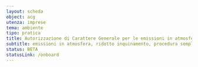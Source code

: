 ```yaml
---
layout: scheda
object: acg
utenza: imprese
tema: ambiente
tipo: pratica
title: Autorizzazione di Carattere Generale per le emissioni in atmosfera
subtitle: emissioni in atmosfera, ridotto inquinamento, procedura semplificata
status: BETA
statusLink: /onboard
---
```

